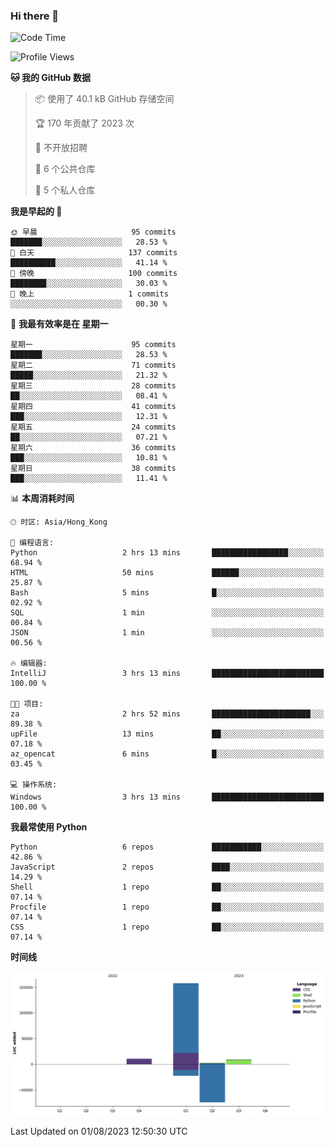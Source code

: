 ### Hi there 👋

<!--
**Mrzqd/Mrzqd** is a ✨ _special_ ✨ repository because its `README.md` (this file) appears on your GitHub profile.

Here are some ideas to get you started:

- 🔭 I’m currently working on ...
- 🌱 I’m currently learning ...
- 👯 I’m looking to collaborate on ...
- 🤔 I’m looking for help with ...
- 💬 Ask me about ...
- 📫 How to reach me: ...
- 😄 Pronouns: ...
- ⚡ Fun fact: ...
-->
<!--START_SECTION:waka-->
![Code Time](http://img.shields.io/badge/Code%20Time-118%20hrs%2014%20mins-blue)

![Profile Views](http://img.shields.io/badge/%E4%B8%AA%E4%BA%BA%E8%B5%84%E6%96%99%E8%A7%82%E7%9C%8B%E6%AC%A1%E6%95%B0-7-blue)

**🐱 我的 GitHub 数据** 

> 📦  使用了 40.1 kB GitHub 存储空间 
 > 
> 🏆 170 年贡献了 2023 次
 > 
> 🚫 不开放招聘
 > 
> 📜 6 个公共仓库 
 > 
> 🔑 5 个私人仓库 
 > 
**我是早起的 🐤** 

```text
🌞 早晨                     95 commits          ███████░░░░░░░░░░░░░░░░░░   28.53 % 
🌆 白天                     137 commits         ██████████░░░░░░░░░░░░░░░   41.14 % 
🌃 傍晚                     100 commits         ████████░░░░░░░░░░░░░░░░░   30.03 % 
🌙 晚上                     1 commits           ░░░░░░░░░░░░░░░░░░░░░░░░░   00.30 % 
```
📅 **我最有效率是在 星期一** 

```text
星期一                      95 commits          ███████░░░░░░░░░░░░░░░░░░   28.53 % 
星期二                      71 commits          █████░░░░░░░░░░░░░░░░░░░░   21.32 % 
星期三                      28 commits          ██░░░░░░░░░░░░░░░░░░░░░░░   08.41 % 
星期四                      41 commits          ███░░░░░░░░░░░░░░░░░░░░░░   12.31 % 
星期五                      24 commits          ██░░░░░░░░░░░░░░░░░░░░░░░   07.21 % 
星期六                      36 commits          ███░░░░░░░░░░░░░░░░░░░░░░   10.81 % 
星期日                      38 commits          ███░░░░░░░░░░░░░░░░░░░░░░   11.41 % 
```


📊 **本周消耗时间** 

```text
🕑︎ 时区: Asia/Hong_Kong

💬 编程语言: 
Python                   2 hrs 13 mins       █████████████████░░░░░░░░   68.94 % 
HTML                     50 mins             ██████░░░░░░░░░░░░░░░░░░░   25.87 % 
Bash                     5 mins              █░░░░░░░░░░░░░░░░░░░░░░░░   02.92 % 
SQL                      1 min               ░░░░░░░░░░░░░░░░░░░░░░░░░   00.84 % 
JSON                     1 min               ░░░░░░░░░░░░░░░░░░░░░░░░░   00.56 % 

🔥 编辑器: 
IntelliJ                 3 hrs 13 mins       █████████████████████████   100.00 % 

🐱‍💻 项目: 
za                       2 hrs 52 mins       ██████████████████████░░░   89.38 % 
upFile                   13 mins             ██░░░░░░░░░░░░░░░░░░░░░░░   07.18 % 
az_opencat               6 mins              █░░░░░░░░░░░░░░░░░░░░░░░░   03.45 % 

💻 操作系统: 
Windows                  3 hrs 13 mins       █████████████████████████   100.00 % 
```

**我最常使用 Python** 

```text
Python                   6 repos             ███████████░░░░░░░░░░░░░░   42.86 % 
JavaScript               2 repos             ████░░░░░░░░░░░░░░░░░░░░░   14.29 % 
Shell                    1 repo              ██░░░░░░░░░░░░░░░░░░░░░░░   07.14 % 
Procfile                 1 repo              ██░░░░░░░░░░░░░░░░░░░░░░░   07.14 % 
CSS                      1 repo              ██░░░░░░░░░░░░░░░░░░░░░░░   07.14 % 
```



**时间线**

![Lines of Code chart](https://raw.githubusercontent.com/Mrzqd/Mrzqd/main/assets/bar_graph.png)


 Last Updated on 01/08/2023 12:50:30 UTC
<!--END_SECTION:waka-->
